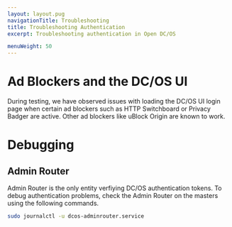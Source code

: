 ```yaml
---
layout: layout.pug
navigationTitle: Troubleshooting
title: Troubleshooting Authentication
excerpt: Troubleshooting authentication in Open DC/OS

menuWeight: 50
---
```

# Ad Blockers and the DC/OS UI

During testing, we have observed issues with loading the DC/OS UI login page when certain ad blockers such as HTTP Switchboard or Privacy Badger are active. Other ad blockers like uBlock Origin are known to work.

# Debugging

## Admin Router

Admin Router is the only entity verfiying DC/OS authentication tokens.
To debug authentication problems, check the Admin Router on the masters using the following commands.

```bash
sudo journalctl -u dcos-adminrouter.service
```
